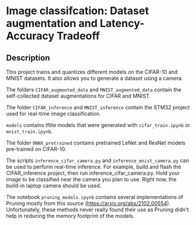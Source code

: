 # Image classifcation: Dataset augmentation and Latency-Accuracy Tradeoff

## Description
This project trains and quantizes different models on the CIFAR-10 and MNIST datasets. It also allows you to generate a dataset using a camera.

The folders `CIFAR_augmented_data` and `MNIST_augmented_data` contain the self-collected dataset augmentations for CIFAR and MNIST.

The folder `CIFAR_inference` and `MNIST_inference` contain the STM32 project used for real-time image classification.

`models` contains tflite models that were generated with `cifar_train.ipynb` or `mnist_train.ipynb`. 

The folder `ONNX_pretrained` contains pretrained LeNet and ResNet models pre-trained on CIFAR-10.

The scripts `inference_cifar_camera.py` and `inference_mnist_camera.py` can be used to perform real-time inference. For example, build and flash the CIFAR_inference project, then run inference_cifar_camera.py. Hold your image to be classified near the camera you plan to use. Right now, the build-in laptop camera should be used. 

The notebook `pruning_models.ipynb` contains several implementations of Pruning mostly from this source (https://arxiv.org/abs/2102.00554). Unfortunately, these methods never really found their use as Pruning didn't help in reducing the memory footprint of the models.
